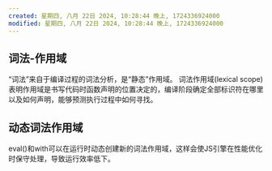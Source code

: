 ```yaml
---
created: 星期四, 八月 22日 2024, 10:28:44 晚上, 1724336924000
modified: 星期四, 八月 22日 2024, 10:28:44 晚上, 1724336924000
---
```


## 词法-作用域
“词法”来自于编译过程的词法分析，是“静态”作用域。
词法作用域(lexical scope)表明作用域是书写代码时函数声明的位置决定的，编译阶段确定全部标识符在哪里以及如何声明，能够预测执行过程中如何寻找。

## 动态词法作用域
eval()和with可以在运行时动态创建新的词法作用域，这样会使JS引擎在性能优化时保守处理，导致运行效率低下。